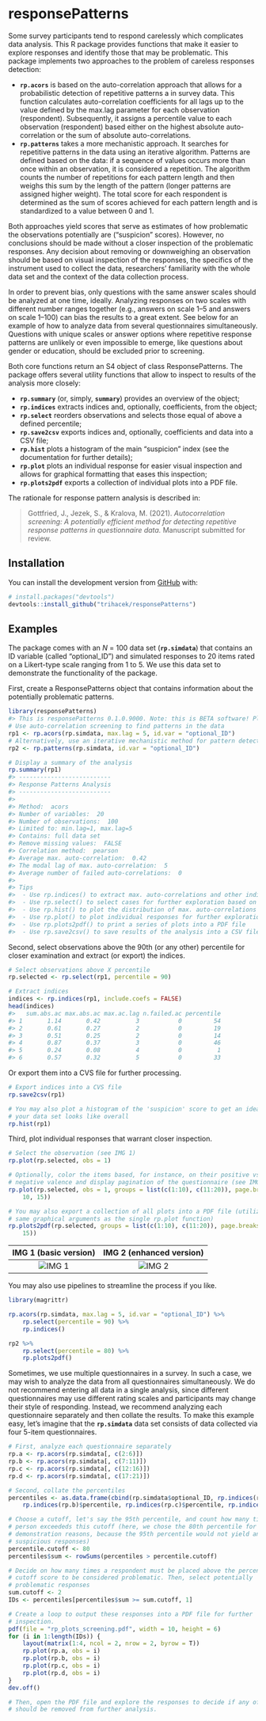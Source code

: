 
<!-- README.md is generated from README.Rmd. Please edit that file -->

# responsePatterns

<!-- badges: start -->
<!-- badges: end -->

Some survey participants tend to respond carelessly which complicates
data analysis. This R package provides functions that make it easier to
explore responses and identify those that may be problematic. This
package implements two approaches to the problem of careless responses
detection:  
- **`rp.acors`** is based on the auto-correlation approach that allows
for a probabilistic detection of repetitive patterns a in survey data.
This function calculates auto-correlation coefficients for all lags up
to the value defined by the max.lag parameter for each observation
(respondent). Subsequently, it assigns a percentile value to each
observation (respondent) based either on the highest absolute
auto-correlation or the sum of absolute auto-correlations.  
- **`rp.patterns`** takes a more mechanistic approach. It searches for
repetitive patterns in the data using an iterative algorithm. Patterns
are defined based on the data: if a sequence of values occurs more than
once within an observation, it is considered a repetition. The algorithm
counts the number of repetitions for each pattern length and then weighs
this sum by the length of the pattern (longer patterns are assigned
higher weight). The total score for each respondent is determined as the
sum of scores achieved for each pattern length and is standardized to a
value between 0 and 1.

Both approaches yield scores that serve as estimates of how problematic
the observations potentially are (“suspicion” scores). However, no
conclusions should be made without a closer inspection of the
problematic responses. Any decision about removing or downweighing an
observation should be based on visual inspection of the responses, the
specifics of the instrument used to collect the data, researchers’
familiarity with the whole data set and the context of the data
collection process.

In order to prevent bias, only questions with the same answer scales
should be analyzed at one time, ideally. Analyzing responses on two
scales with different number ranges together (e.g., answers on scale 1–5
and answers on scale 1–100) can bias the results to a great extent. See
below for an example of how to analyze data from several questionnaires
simultaneously. Questions with unique scales or answer options where
repetitive response patterns are unlikely or even impossible to emerge,
like questions about gender or education, should be excluded prior to
screening.

Both core functions return an S4 object of class ResponsePatterns. The
package offers several utility functions that allow to inspect to
results of the analysis more closely:  
- **`rp.summary`** (or, simply, **`summary`**) provides an overview of
the object;  
- **`rp.indices`** extracts indices and, optionally, coefficients, from
the object;  
- **`rp.select`** reorders observations and selects those equal of above
a defined percentile;  
- **`rp.save2csv`** exports indices and, optionally, coefficients and
data into a CSV file;  
- **`rp.hist`** plots a histogram of the main “suspicion” index (see the
documentation for further details);  
- **`rp.plot`** plots an individual response for easier visual
inspection and allows for graphical formatting that eases this
inspection;  
- **`rp.plots2pdf`** exports a collection of individual plots into a PDF
file.

The rationale for response pattern analysis is described in:

> Gottfried, J., Jezek, S., & Kralova, M. (2021). *Autocorrelation
> screening: A potentially efficient method for detecting repetitive
> response patterns in questionnaire data.* Manuscript submitted for
> review.

## Installation

<!--
You can install the released version of responsePatterns from [CRAN](https://CRAN.R-project.org) with:

``` r
install.packages("responsePatterns")
```

And the development version from [GitHub](https://github.com/) with:
-->

You can install the development version from
[GitHub](https://github.com/) with:

``` r
# install.packages("devtools")
devtools::install_github("trihacek/responsePatterns")
```

## Examples

The package comes with an *N* = 100 data set (**`rp.simdata`**) that
contains an ID variable (called “optional_ID”) and simulated responses
to 20 items rated on a Likert-type scale ranging from 1 to 5. We use
this data set to demonstrate the functionality of the package.

First, create a ResponsePatterns object that contains information about
the potentially problematic patterns.

``` r
library(responsePatterns)
#> This is responsePatterns 0.1.0.9000. Note: this is BETA software! Please mind that the package may not be stable and report any bugs! For questions and issues, please see github.com/trihacek/responsePatterns.
# Use auto-correlation screening to find patterns in the data
rp1 <- rp.acors(rp.simdata, max.lag = 5, id.var = "optional_ID")
# Alternatively, use an iterative mechanistic method for pattern detection
rp2 <- rp.patterns(rp.simdata, id.var = "optional_ID")

# Display a summary of the analysis
rp.summary(rp1)
#> --------------------------
#> Response Patterns Analysis
#> --------------------------
#> 
#> Method:  acors 
#> Number of variables:  20 
#> Number of observations:  100 
#> Limited to: min.lag=1, max.lag=5
#> Contains: full data set
#> Remove missing values:  FALSE 
#> Correlation method:  pearson 
#> Average max. auto-correlation:  0.42 
#> The modal lag of max. auto-correlation:  5 
#> Average number of failed auto-correlations:  0 
#> 
#> Tips
#>  - Use rp.indices() to extract max. auto-correlations and other indices
#>  - Use rp.select() to select cases for further exploration based on percentiles
#>  - Use rp.hist() to plot the distribution of max. auto-correlations
#>  - Use rp.plot() to plot individual responses for further exploration
#>  - Use rp.plots2pdf() to print a series of plots into a PDF file
#>  - Use rp.save2csv() to save results of the analysis into a CSV file
```

Second, select observations above the 90th (or any other) percentile for
closer examination and extract (or export) the indices.

``` r
# Select observations above X percentile
rp.selected <- rp.select(rp1, percentile = 90)

# Extract indices
indices <- rp.indices(rp1, include.coefs = FALSE)
head(indices)
#>   sum.abs.ac max.abs.ac max.ac.lag n.failed.ac percentile
#> 1       1.14       0.42          3           0         54
#> 2       0.61       0.27          2           0         19
#> 3       0.51       0.25          2           0         14
#> 4       0.87       0.37          3           0         46
#> 5       0.24       0.08          4           0          1
#> 6       0.57       0.32          5           0         33
```

Or export them into a CVS file for further processing.

``` r
# Export indices into a CVS file
rp.save2csv(rp1)

# You may also plot a histogram of the 'suspicion' score to get an idea of what
# your data set looks like overall
rp.hist(rp1)
```

Third, plot individual responses that warrant closer inspection.

``` r
# Select the observation (see IMG 1)
rp.plot(rp.selected, obs = 1)

# Optionally, color the items based, for instance, on their positive vs.
# negative valence and display pagination of the questionnaire (see IMG 2)
rp.plot(rp.selected, obs = 1, groups = list(c(1:10), c(11:20)), page.breaks = c(5,
    10, 15))

# You may also export a collection of all plots into a PDF file (utilizing the
# same graphical arguments as the single rp.plot function)
rp.plots2pdf(rp.selected, groups = list(c(1:10), c(11:20)), page.breaks = c(5, 10,
    15))
```

|       IMG 1 (basic version)        |      IMG 2 (enhanced version)      |
|:----------------------------------:|:----------------------------------:|
| ![IMG 1](man/figures/Rplot_01.png) | ![IMG 2](man/figures/Rplot_02.png) |

You may also use pipelines to streamline the process if you like.

``` r
library(magrittr)

rp.acors(rp.simdata, max.lag = 5, id.var = "optional_ID") %>%
    rp.select(percentile = 90) %>%
    rp.indices()

rp2 %>%
    rp.select(percentile = 80) %>%
    rp.plots2pdf()
```

Sometimes, we use multiple questionnaires in a survey. In such a case,
we may wish to analyze the data from all questionnaires simultaneously.
We do not recommend entering all data in a single analysis, since
different questionnaires may use different rating scales and
participants may change their style of responding. Instead, we recommend
analyzing each questionnaire separately and then collate the results. To
make this example easy, let’s imagine that the **`rp.simdata`** data set
consists of data collected via four 5-item questionnaires.

``` r
# First, analyze each questionnaire separately
rp.a <- rp.acors(rp.simdata[, c(2:6)])
rp.b <- rp.acors(rp.simdata[, c(7:11)])
rp.c <- rp.acors(rp.simdata[, c(12:16)])
rp.d <- rp.acors(rp.simdata[, c(17:21)])

# Second, collate the percentiles
percentiles <- as.data.frame(cbind(rp.simdata$optional_ID, rp.indices(rp.a)$percentile,
    rp.indices(rp.b)$percentile, rp.indices(rp.c)$percentile, rp.indices(rp.d)$percentile))

# Choose a cutoff, let's say the 95th percentile, and count how many times each
# person exceededs this cutoff (here, we chose the 80th percentile for
# demonstration reasons, because the 95th percentile would not yield any
# suspicious responses)
percentile.cutoff <- 80
percentiles$sum <- rowSums(percentiles > percentile.cutoff)

# Decide on how many times a respondent must be placed above the percentile
# cutoff score to be considered problematic. Then, select potentially
# problematic responses
sum.cutoff <- 2
IDs <- percentiles[percentiles$sum >= sum.cutoff, 1]

# Create a loop to output these responses into a PDF file for further
# inspection.
pdf(file = "rp_plots_screening.pdf", width = 10, height = 6)
for (i in 1:length(IDs)) {
    layout(matrix(1:4, ncol = 2, nrow = 2, byrow = T))
    rp.plot(rp.a, obs = i)
    rp.plot(rp.b, obs = i)
    rp.plot(rp.c, obs = i)
    rp.plot(rp.d, obs = i)
}
dev.off()

# Then, open the PDF file and explore the responses to decide if any of them
# should be removed from further analysis.
```

